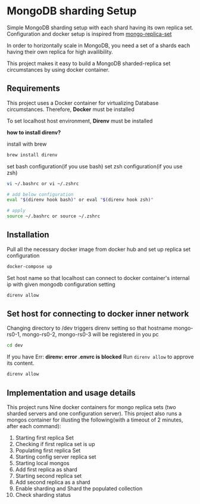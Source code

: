 # MongoDB sharding Setup

Simple MongoDB sharding setup with each shard having its own replica set. Configuration and docker setup is inspired from [mongo-replica-set](https://github.com/frontalnh/mongodb-replica-set)

In order to horizontally scale in MongoDB, you need a set of a shards each having their own replica for high availibility.

This project makes it easy to build a MongoDB sharded-replica set circumstances by using docker container.

## Requirements

This project uses a Docker container for virtualizing Database circumstances.
Therefore, **Docker** must be installed

To set localhost host environment, **Direnv** must be installed

**how to install direnv?**

install with brew

```sh
brew install direnv
```

set bash configuration(if you use bash)
set zsh configuration(if you use zsh)

```sh
vi ~/.bashrc or vi ~/.zshrc

# add below configuration
eval "$(direnv hook bash)" or eval "$(direnv hook zsh)"

# apply
source ~/.bashrc or source ~/.zshrc
```

## Installation

Pull all the necessary docker image from docker hub and set up replica set configuration

```bash
docker-compose up
```

Set host name so that localhost can connect to docker container's internal ip with given mongodb configuration setting

```bash
direnv allow
```

## Set host for connecting to docker inner network

Changing directory to /dev triggers direnv setting so that hostname mongo-rs0-1, mongo-rs0-2, mongo-rs0-3 will be registered in you pc

```sh
cd dev
```

If you have Err: **direnv: error .envrc is blocked** Run `direnv allow` to approve its content.

```bash
direnv allow
```
## Implementation and usage details
This project runs Nine docker containers for mongo replica sets (two sharded servers and one configuration server).
This project also runs a mongos container for illusting the following(with a timeout of 2 minutes, after each command):
1. Starting first replica Set
2. Checking if first replica set is up
3. Populating first replica Set
4. Starting config server replica set
5. Starting local mongos
6. Add first replica as shard
7. Starting second replica set
8. Add second replica as a shard
9. Enable sharding and Shard the populated collection
10. Check sharding status
